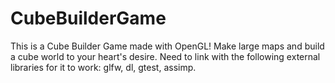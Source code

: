 # CubeBuilderGame
This is a Cube Builder Game made with OpenGL! Make large maps and build a cube world to your heart's desire.
Need to link with the following external libraries for it to work: glfw, dl, gtest, assimp.
